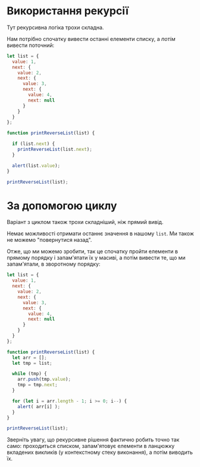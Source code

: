 # Використання рекурсії

Тут рекурсивна логіка трохи складна.

Нам потрібно спочатку вивести останні елементи списку, а *потім* вивести поточний:

```js run
let list = {
  value: 1,
  next: {
    value: 2,
    next: {
      value: 3,
      next: {
        value: 4,
        next: null
      }
    }
  }
};

function printReverseList(list) {

  if (list.next) {
    printReverseList(list.next);
  }

  alert(list.value);
}

printReverseList(list);
```

# За допомогою циклу

Варіант з циклом також трохи складніший, ніж прямий вивід.

Немає можливості отримати останнє значення в нашому `list`. Ми також не можемо "повернутися назад".

Отже, що ми можемо зробити, так це спочатку пройти елементи в прямому порядку і запам'ятати їх у масиві, а потім вивести те, що ми запам'ятали, в зворотному порядку:

```js run
let list = {
  value: 1,
  next: {
    value: 2,
    next: {
      value: 3,
      next: {
        value: 4,
        next: null
      }
    }
  }
};

function printReverseList(list) {
  let arr = [];
  let tmp = list;

  while (tmp) {
    arr.push(tmp.value);
    tmp = tmp.next;
  }

  for (let i = arr.length - 1; i >= 0; i--) {
    alert( arr[i] );
  }
}

printReverseList(list);
```

Зверніть увагу, що рекурсивне рішення фактично робить точно так само: проходиться списком, запам'ятовує елементи в ланцюжку вкладених викликів (у контекстному стеку виконання), а потім виводить їх. 
